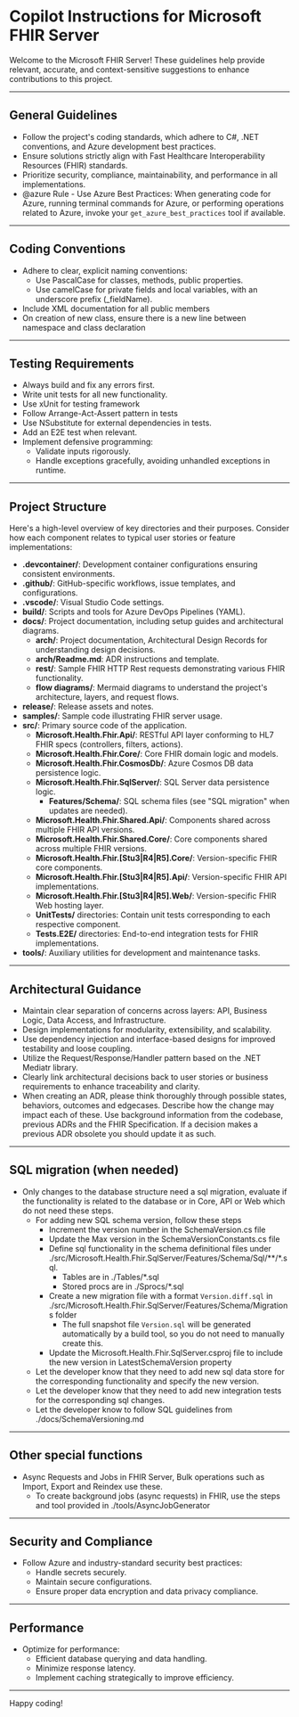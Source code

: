 # Copilot Instructions for Microsoft FHIR Server

Welcome to the Microsoft FHIR Server! These guidelines help provide relevant, accurate, and context-sensitive suggestions to enhance contributions to this project.

---

## General Guidelines

- Follow the project's coding standards, which adhere to C#, .NET conventions, and Azure development best practices.
- Ensure solutions strictly align with Fast Healthcare Interoperability Resources (FHIR) standards.
- Prioritize security, compliance, maintainability, and performance in all implementations.
- @azure Rule - Use Azure Best Practices: When generating code for Azure, running terminal commands for Azure, or performing operations related to Azure, invoke your `get_azure_best_practices` tool if available.
---

## Coding Conventions

- Adhere to clear, explicit naming conventions:
  - Use PascalCase for classes, methods, public properties.
  - Use camelCase for private fields and local variables, with an underscore prefix (_fieldName).
- Include XML documentation for all public members
- On creation of new class, ensure there is a new line between namespace and class declaration

---

## Testing Requirements
- Always build and fix any errors first.
- Write unit tests for all new functionality.
- Use xUnit for testing framework
- Follow Arrange-Act-Assert pattern in tests
- Use NSubstitute for external dependencies in tests.
- Add an E2E test when relevant.
- Implement defensive programming:
  - Validate inputs rigorously.
  - Handle exceptions gracefully, avoiding unhandled exceptions in runtime.

---

## Project Structure

Here's a high-level overview of key directories and their purposes. Consider how each component relates to typical user stories or feature implementations:

- **.devcontainer/**: Development container configurations ensuring consistent environments.
- **.github/**: GitHub-specific workflows, issue templates, and configurations.
- **.vscode/**: Visual Studio Code settings.
- **build/**: Scripts and tools for Azure DevOps Pipelines (YAML).
- **docs/**: Project documentation, including setup guides and architectural diagrams.
  - **arch/**: Project documentation, Architectural Design Records for understanding design decisions.
  - **arch/Readme.md**: ADR instructions and template.
  - **rest/**: Sample FHIR HTTP Rest requests demonstrating various FHIR functionality.
  - **flow diagrams/**: Mermaid diagrams to understand the project's architecture, layers, and request flows.
- **release/**: Release assets and notes.
- **samples/**: Sample code illustrating FHIR server usage.
- **src/**: Primary source code of the application.
  - **Microsoft.Health.Fhir.Api/**: RESTful API layer conforming to HL7 FHIR specs (controllers, filters, actions).
  - **Microsoft.Health.Fhir.Core/**: Core FHIR domain logic and models.
  - **Microsoft.Health.Fhir.CosmosDb/**: Azure Cosmos DB data persistence logic.
  - **Microsoft.Health.Fhir.SqlServer/**: SQL Server data persistence logic.
    - **Features/Schema/**: SQL schema files (see "SQL migration" when updates are needed).
  - **Microsoft.Health.Fhir.Shared.Api/**: Components shared across multiple FHIR API versions.
  - **Microsoft.Health.Fhir.Shared.Core/**: Core components shared across multiple FHIR versions.
  - **Microsoft.Health.Fhir.[Stu3|R4|R5].Core/**: Version-specific FHIR core components.
  - **Microsoft.Health.Fhir.[Stu3|R4|R5].Api/**: Version-specific FHIR API implementations.
  - **Microsoft.Health.Fhir.[Stu3|R4|R5].Web/**: Version-specific FHIR Web hosting layer.
  - **UnitTests/** directories: Contain unit tests corresponding to each respective component.
  - **Tests.E2E/** directories: End-to-end integration tests for FHIR implementations.
- **tools/**: Auxiliary utilities for development and maintenance tasks.

---

## Architectural Guidance

- Maintain clear separation of concerns across layers: API, Business Logic, Data Access, and Infrastructure.
- Design implementations for modularity, extensibility, and scalability.
- Use dependency injection and interface-based designs for improved testability and loose coupling.
- Utilize the Request/Response/Handler pattern based on the .NET Mediatr library.
- Clearly link architectural decisions back to user stories or business requirements to enhance traceability and clarity.
- When creating an ADR, please think thoroughly through possible states, behaviors, outcomes and edgecases. Describe how the change may impact each of these. Use background information from the codebase, previous ADRs and the FHIR Specification. If a decision makes a previous ADR obsolete you should update it as such.

---

## SQL migration (when needed)
- Only changes to the database structure need a sql migration, evaluate if the functionality is related to the database or in Core, API or Web which do not need these steps.
  - For adding new SQL schema version, follow these steps
    - Increment the version number in the SchemaVersion.cs file
    - Update the Max version in the SchemaVersionConstants.cs file
    - Define sql functionality in the schema definitional files under ./src/Microsoft.Health.Fhir.SqlServer/Features/Schema/Sql/**/*.sql.
      - Tables are in ./Tables/*.sql
      - Stored procs are in ./Sprocs/*.sql
    - Create a new migration file with a format `Version.diff.sql` in ./src/Microsoft.Health.Fhir.SqlServer/Features/Schema/Migrations folder
      - The full snapshot file `Version.sql` will be generated automatically by a build tool, so you do not need to manually create this.
    - Update the Microsoft.Health.Fhir.SqlServer.csproj file to include the new version in LatestSchemaVersion property
  - Let the developer know that they need to add new sql data store for the corresponding functionality and specify the new version.
  - Let the developer know that they need to add new integration tests for the corresponding sql changes.
  - Let the developer know to follow SQL guidelines from ./docs/SchemaVersioning.md

---

## Other special functions
- Async Requests and Jobs in FHIR Server, Bulk operations such as Import, Export and Reindex use these.
  - To create background jobs (async requests) in FHIR, use the steps and tool provided in ./tools/AsyncJobGenerator

---

## Security and Compliance

- Follow Azure and industry-standard security best practices:
  - Handle secrets securely.
  - Maintain secure configurations.
  - Ensure proper data encryption and data privacy compliance.

---

## Performance

- Optimize for performance:
  - Efficient database querying and data handling.
  - Minimize response latency.
  - Implement caching strategically to improve efficiency.

---

Happy coding!

